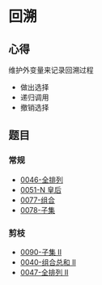 # 回溯

## 心得
维护外变量来记录回溯过程  
- 做出选择
- 递归调用
- 撤销选择


## 题目

### 常规

- [0046-全排列](_source/DSNA/lc0046.md)
- [0051-N 皇后](_source/DSNA/lc0051.md)
- [0077-组合](_source/DSNA/lc0077.md)
- [0078-子集](_source/DSNA/lc0078.md)

### 剪枝
- [0090-子集 II](_source/DSNA/lc0090.md)
- [0040-组合总和 II](_source/DSNA/lc0040.md)
- [0047-全排列 II](_source/DSNA/lc0047.md)